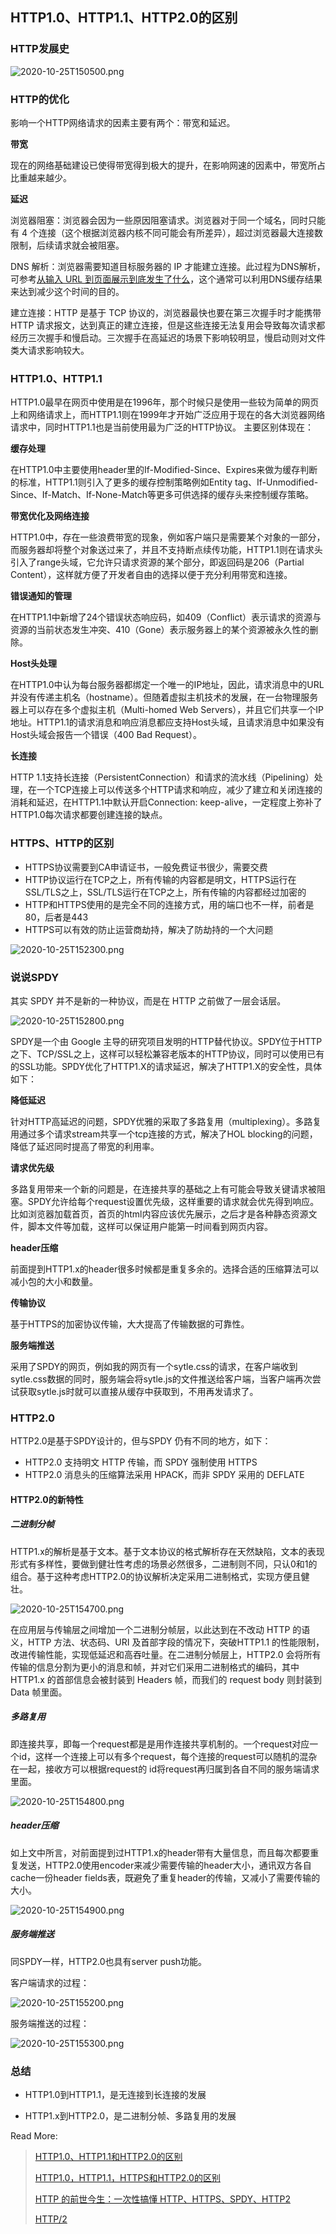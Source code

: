 ## HTTP1.0、HTTP1.1、HTTP2.0的区别

### HTTP发展史

![2020-10-25T150500.png](../images/2020-10-25T150500.png)

### HTTP的优化

影响一个HTTP网络请求的因素主要有两个：带宽和延迟。

**带宽**

现在的网络基础建设已使得带宽得到极大的提升，在影响网速的因素中，带宽所占比重越来越少。

**延迟**

浏览器阻塞：浏览器会因为一些原因阻塞请求。浏览器对于同一个域名，同时只能有 4 个连接（这个根据浏览器内核不同可能会有所差异），超过浏览器最大连接数限制，后续请求就会被阻塞。

DNS 解析：浏览器需要知道目标服务器的 IP 才能建立连接。此过程为DNS解析，可参考[从输入 URL 到页面展示到底发生了什么](https://runnerliu.github.io/2017/06/22/urlrequestprocess/)，这个通常可以利用DNS缓存结果来达到减少这个时间的目的。

建立连接：HTTP 是基于 TCP 协议的，浏览器最快也要在第三次握手时才能携带 HTTP 请求报文，达到真正的建立连接，但是这些连接无法复用会导致每次请求都经历三次握手和慢启动。三次握手在高延迟的场景下影响较明显，慢启动则对文件类大请求影响较大。

### HTTP1.0、HTTP1.1

HTTP1.0最早在网页中使用是在1996年，那个时候只是使用一些较为简单的网页上和网络请求上，而HTTP1.1则在1999年才开始广泛应用于现在的各大浏览器网络请求中，同时HTTP1.1也是当前使用最为广泛的HTTP协议。 主要区别体现在：

**缓存处理**

在HTTP1.0中主要使用header里的If-Modified-Since、Expires来做为缓存判断的标准，HTTP1.1则引入了更多的缓存控制策略例如Entity tag、If-Unmodified-Since、If-Match、If-None-Match等更多可供选择的缓存头来控制缓存策略。

**带宽优化及网络连接**

HTTP1.0中，存在一些浪费带宽的现象，例如客户端只是需要某个对象的一部分，而服务器却将整个对象送过来了，并且不支持断点续传功能，HTTP1.1则在请求头引入了range头域，它允许只请求资源的某个部分，即返回码是206（Partial Content），这样就方便了开发者自由的选择以便于充分利用带宽和连接。

**错误通知的管理**

在HTTP1.1中新增了24个错误状态响应码，如409（Conflict）表示请求的资源与资源的当前状态发生冲突、410（Gone）表示服务器上的某个资源被永久性的删除。

**Host头处理**

在HTTP1.0中认为每台服务器都绑定一个唯一的IP地址，因此，请求消息中的URL并没有传递主机名（hostname）。但随着虚拟主机技术的发展，在一台物理服务器上可以存在多个虚拟主机（Multi-homed Web Servers），并且它们共享一个IP地址。HTTP1.1的请求消息和响应消息都应支持Host头域，且请求消息中如果没有Host头域会报告一个错误（400 Bad Request）。

**长连接**

HTTP 1.1支持长连接（PersistentConnection）和请求的流水线（Pipelining）处理，在一个TCP连接上可以传送多个HTTP请求和响应，减少了建立和关闭连接的消耗和延迟，在HTTP1.1中默认开启Connection: keep-alive，一定程度上弥补了HTTP1.0每次请求都要创建连接的缺点。

### HTTPS、HTTP的区别

- HTTPS协议需要到CA申请证书，一般免费证书很少，需要交费
- HTTP协议运行在TCP之上，所有传输的内容都是明文，HTTPS运行在SSL/TLS之上，SSL/TLS运行在TCP之上，所有传输的内容都经过加密的
- HTTP和HTTPS使用的是完全不同的连接方式，用的端口也不一样，前者是80，后者是443
- HTTPS可以有效的防止运营商劫持，解决了防劫持的一个大问题

![2020-10-25T152300.png](../images/2020-10-25T152300.png)

### 说说SPDY

其实 SPDY 并不是新的一种协议，而是在 HTTP 之前做了一层会话层。

![2020-10-25T152800.png](../images/2020-10-25T152800.png)

SPDY是一个由 Google 主导的研究项目发明的HTTP替代协议。SPDY位于HTTP之下、TCP/SSL之上，这样可以轻松兼容老版本的HTTP协议，同时可以使用已有的SSL功能。SPDY优化了HTTP1.X的请求延迟，解决了HTTP1.X的安全性，具体如下：

**降低延迟**

针对HTTP高延迟的问题，SPDY优雅的采取了多路复用（multiplexing）。多路复用通过多个请求stream共享一个tcp连接的方式，解决了HOL blocking的问题，降低了延迟同时提高了带宽的利用率。

**请求优先级**

多路复用带来一个新的问题是，在连接共享的基础之上有可能会导致关键请求被阻塞。SPDY允许给每个request设置优先级，这样重要的请求就会优先得到响应。比如浏览器加载首页，首页的html内容应该优先展示，之后才是各种静态资源文件，脚本文件等加载，这样可以保证用户能第一时间看到网页内容。

**header压缩**

前面提到HTTP1.x的header很多时候都是重复多余的。选择合适的压缩算法可以减小包的大小和数量。

**传输协议**

基于HTTPS的加密协议传输，大大提高了传输数据的可靠性。

**服务端推送**

采用了SPDY的网页，例如我的网页有一个sytle.css的请求，在客户端收到sytle.css数据的同时，服务端会将sytle.js的文件推送给客户端，当客户端再次尝试获取sytle.js时就可以直接从缓存中获取到，不用再发请求了。

### HTTP2.0

HTTP2.0是基于SPDY设计的，但与SPDY 仍有不同的地方，如下：

- HTTP2.0 支持明文 HTTP 传输，而 SPDY 强制使用 HTTPS
- HTTP2.0 消息头的压缩算法采用 HPACK，而非 SPDY 采用的 DEFLATE

#### HTTP2.0的新特性

##### 二进制分帧

HTTP1.x的解析是基于文本。基于文本协议的格式解析存在天然缺陷，文本的表现形式有多样性，要做到健壮性考虑的场景必然很多，二进制则不同，只认0和1的组合。基于这种考虑HTTP2.0的协议解析决定采用二进制格式，实现方便且健壮。

![2020-10-25T154700.png](../images/2020-10-25T154700.png)

在应用层与传输层之间增加一个二进制分帧层，以此达到在不改动 HTTP 的语义，HTTP 方法、状态码、URI 及首部字段的情况下，突破HTTP1.1 的性能限制，改进传输性能，实现低延迟和高吞吐量。在二进制分帧层上，HTTP2.0 会将所有传输的信息分割为更小的消息和帧，并对它们采用二进制格式的编码，其中 HTTP1.x 的首部信息会被封装到 Headers 帧，而我们的 request body 则封装到 Data 帧里面。

##### 多路复用

即连接共享，即每一个request都是是用作连接共享机制的。一个request对应一个id，这样一个连接上可以有多个request，每个连接的request可以随机的混杂在一起，接收方可以根据request的 id将request再归属到各自不同的服务端请求里面。

![2020-10-25T154800.png](../images/2020-10-25T154800.png)

##### header压缩

如上文中所言，对前面提到过HTTP1.x的header带有大量信息，而且每次都要重复发送，HTTP2.0使用encoder来减少需要传输的header大小，通讯双方各自cache一份header fields表，既避免了重复header的传输，又减小了需要传输的大小。

![2020-10-25T154900.png](../images/2020-10-25T154900.png)

##### 服务端推送

同SPDY一样，HTTP2.0也具有server push功能。

客户端请求的过程：

![2020-10-25T155200.png](../images/2020-10-25T155200.png)

服务端推送的过程：

![2020-10-25T155300.png](../images/2020-10-25T155300.png)

### 总结

- HTTP1.0到HTTP1.1，是无连接到长连接的发展

- HTTP1.x到HTTP2.0，是二进制分帧、多路复用的发展



Read More:

> [HTTP1.0、HTTP1.1和HTTP2.0的区别](https://www.jianshu.com/p/be29d679cbff)
>
> [HTTP1.0，HTTP1.1，HTTPS和HTTP2.0的区别](https://juejin.im/post/6844903824390537230)
>
> [HTTP 的前世今生：一次性搞懂 HTTP、HTTPS、SPDY、HTTP2](https://juejin.im/post/6844903712113360903)
>
> [HTTP/2](https://zh.wikipedia.org/wiki/HTTP/2)

